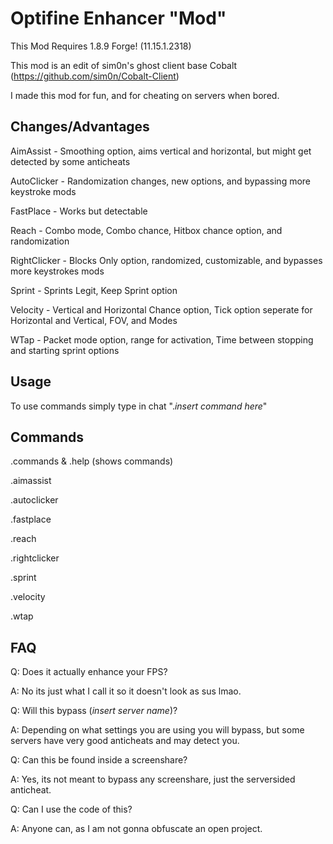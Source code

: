 # Optifine Enhancer "Mod"
This Mod Requires 1.8.9 Forge! (11.15.1.2318)

This mod is an edit of sim0n's ghost client base Cobalt (https://github.com/sim0n/Cobalt-Client)

I made this mod for fun, and for cheating on servers when bored.

## Changes/Advantages

AimAssist - Smoothing option, aims vertical and horizontal, but might get detected by some anticheats

AutoClicker - Randomization changes, new options, and bypassing more keystroke mods

FastPlace - Works but detectable

Reach - Combo mode, Combo chance, Hitbox chance option, and randomization

RightClicker - Blocks Only option, randomized, customizable, and bypasses more keystrokes mods

Sprint - Sprints Legit, Keep Sprint option

Velocity - Vertical and Horizontal Chance option, Tick option seperate for Horizontal and Vertical, FOV, and Modes

WTap - Packet mode option, range for activation, Time between stopping and starting sprint options

## Usage

To use commands simply type in chat ".*insert command here*"

## Commands

.commands & .help (shows commands)

.aimassist

.autoclicker

.fastplace

.reach

.rightclicker

.sprint

.velocity

.wtap


## FAQ

Q: Does it actually enhance your FPS?

A: No its just what I call it so it doesn't look as sus lmao.

Q: Will this bypass (*insert server name*)?

A: Depending on what settings you are using you will bypass, but some servers have very good anticheats and may detect you.

Q: Can this be found inside a screenshare?

A: Yes, its not meant to bypass any screenshare, just the serversided anticheat.

Q: Can I use the code of this?

A: Anyone can, as I am not gonna obfuscate an open project.
